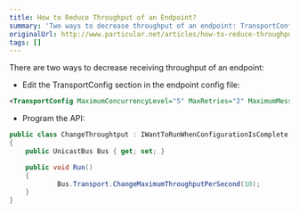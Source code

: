 ```yaml
---
title: How to Reduce Throughput of an Endpoint?
summary: 'Two ways to decrease throughput of an endpoint: TransportConfig in endpoint config or program the API.'
originalUrl: http://www.particular.net/articles/how-to-reduce-throughput-of-an-endpoint
tags: []
---
```


There are two ways to decrease receiving throughput of an endpoint:

-   Edit the TransportConfig section in the endpoint config file:

    
```XML
<TransportConfig MaximumConcurrencyLevel="5" MaxRetries="2" MaximumMessageThroughputPerSecond="10"/>
```


-   Program the API:​

    
```C#
public class ChangeThroughtput : IWantToRunWhenConfigurationIsComplete
{
    public UnicastBus Bus { get; set; }

    public void Run()
    {
            Bus.Transport.ChangeMaximumThroughputPerSecond(10);
    }
}
```




